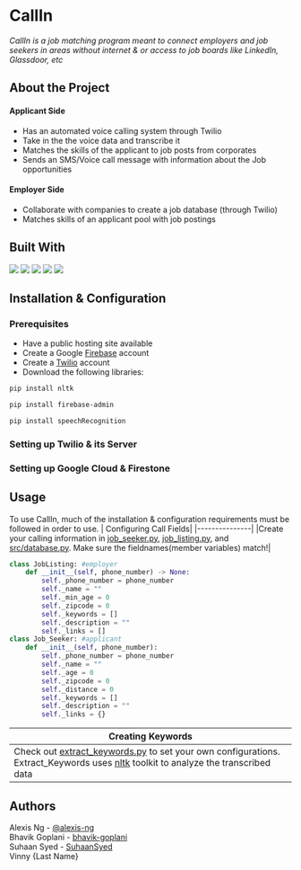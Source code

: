 #  CallIn
*CallIn is a job matching program meant to connect employers and job seekers in areas without internet & or access to job boards like LinkedIn, Glassdoor, etc*
## About the Project
#### Applicant Side
- Has an automated voice calling system through Twilio
- Take in the the voice data and transcribe it
- Matches the skills of the applicant to job posts from corporates
- Sends an SMS/Voice call message with information about the Job opportunities
  
#### Employer Side
- Collaborate with companies to create a job database (through Twilio)
- Matches skills of an applicant pool with job postings


## Built With

<a href="https://www.python.org/"><img src="https://img.shields.io/badge/Python-3.9-blue"></a>  <a href="https://firebase.google.com/"><img src="https://img.shields.io/badge/Firebase-Database-yellow"></a>  <a href="https://nodejs.org/en/"><img src="https://img.shields.io/badge/Node.js-17.8-green"></a>  <a href="https://www.twilio.com/"><img src="https://img.shields.io/badge/Twilio-red"></a>  <a href="https://mapsplatform.google.com/"><img src="https://img.shields.io/badge/Google_Maps-API-darkgreen"></a>

## Installation & Configuration
### Prerequisites
- Have a public hosting site available
- Create a Google [Firebase](Firebase.google.com) account
- Create a [Twilio](twilio.com) account
- Download the following libraries:
```zsh
pip install nltk

pip install firebase-admin

pip install speechRecognition
```

### Setting up Twilio & its Server

### Setting up Google Cloud & Firestone

## Usage
To use CallIn, much of the installation & configuration requirements must be followed in order to use. 
| Configuring Call Fields|
|---------------|
|Create your calling information in [job_seeker.py](https://github.com/alexis-ng/hackku2022/blob/main/job_seeker.py), [job_listing.py](https://github.com/alexis-ng/hackku2022/blob/main/job_listing.py), and [src/database.py](https://github.com/alexis-ng/hackku2022/blob/main/src/database.py). Make sure the fieldnames(member variables) match!|

```python
class JobListing: #employer
    def __init__(self, phone_number) -> None:
        self._phone_number = phone_number
        self._name = ""
        self._min_age = 0
        self._zipcode = 0
        self._keywords = []
        self._description = ""
        self._links = []
class Job_Seeker: #applicant
    def __init__(self, phone_number):
        self._phone_number = phone_number
        self._name = ""
        self._age = 0
        self._zipcode = 0
        self._distance = 0
        self._keywords = []
        self._description = ""
        self._links = {}
```
|Creating Keywords|
|------------------|
|Check out [extract_keywords.py](https://github.com/alexis-ng/hackku2022/blob/main/extract_keywords.py) to set your own configurations. Extract_Keywords uses [nltk](https://www.nltk.org/) toolkit to analyze the transcribed data |


## Authors
Alexis Ng - [@alexis-ng](https://github.com/alexis-ng/) <br>
Bhavik Goplani - [bhavik-goplani](https://github.com/bhavik-goplani)<br>
Suhaan Syed - [SuhaanSyed](https://github.com/SuhaanSyed)<br>
Vinny {Last Name} <br>
